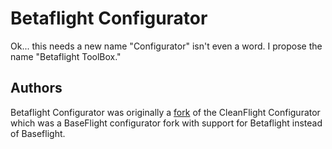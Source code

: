 # Betaflight Configurator

Ok... this needs a new name "Configurator" isn't even a word. I propose the name "Betaflight ToolBox."

## Authors

Betaflight Configurator was originally a [fork](#credits) of the CleanFlight Configurator which was a BaseFlight configurator fork with support for Betaflight instead of Baseflight.

